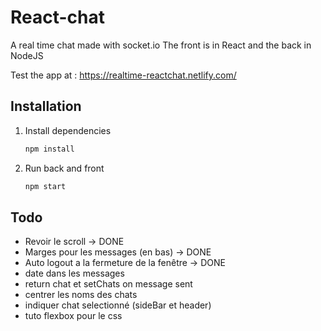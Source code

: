 # React-chat

A real time chat made with socket.io
The front is in React and the back in NodeJS    

Test the app at : https://realtime-reactchat.netlify.com/

## Installation

1. Install dependencies
    ```javascript
    npm install
    ```

2. Run back and front
    ```javascript
    npm start
    ```

## Todo

- Revoir le scroll -> DONE
- Marges pour les messages (en bas) -> DONE
- Auto logout a la fermeture de la fenêtre -> DONE
- date dans les messages
- return chat et setChats on message sent
- centrer les noms des chats
- indiquer chat selectionné (sideBar et header)
- tuto flexbox pour le css